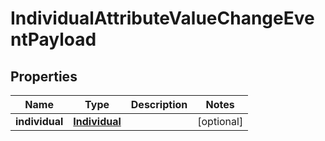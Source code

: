 # IndividualAttributeValueChangeEventPayload

## Properties
Name | Type | Description | Notes
------------ | ------------- | ------------- | -------------
**individual** | [**Individual**](Individual.md) |  |  [optional]
